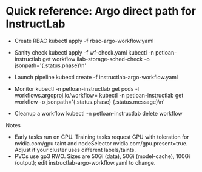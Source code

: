 # Quick reference: Argo direct path for InstructLab

- Create RBAC
  kubectl apply -f rbac-argo-workflow.yaml

- Sanity check
  kubectl apply -f wf-check.yaml
  kubectl -n petloan-instructlab get workflow ilab-storage-sched-check -o jsonpath='{.status.phase}\n'

- Launch pipeline
  kubectl create -f instructlab-argo-workflow.yaml

- Monitor
  kubectl -n petloan-instructlab get pods -l workflows.argoproj.io/workflow=<workflow>
  kubectl -n petloan-instructlab get workflow <workflow> -o jsonpath='{.status.phase} {.status.message}\n'

- Cleanup a workflow
  kubectl -n petloan-instructlab delete workflow <workflow>

Notes
- Early tasks run on CPU. Training tasks request GPU with toleration for nvidia.com/gpu taint and nodeSelector nvidia.com/gpu.present=true. Adjust if your cluster uses different labels/taints.
- PVCs use gp3 RWO. Sizes are 50Gi (data), 50Gi (model-cache), 100Gi (output); edit instructlab-argo-workflow.yaml to change.

